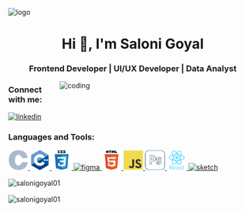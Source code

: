 ![logo](https://sdmntprwestcentralus.oaiusercontent.com/files/00000000-2074-61fb-bae9-9d10cb2d31ba/raw?se=2025-06-26T09%3A18%3A11Z&sp=r&sv=2024-08-04&sr=b&scid=ec515ad7-fbde-5181-989b-0e07794077ed&skoid=add8ee7d-5fc7-451e-b06e-a82b2276cf62&sktid=a48cca56-e6da-484e-a814-9c849652bcb3&skt=2025-06-25T13%3A23%3A20Z&ske=2025-06-26T13%3A23%3A20Z&sks=b&skv=2024-08-04&sig=Dlyy0TcbEYWxCbGx96tSx9llZ2bkTznZF5YsnAyKsig%3D)

<h1 align="center">Hi 👋, I'm Saloni Goyal</h1>
<h3 align="center">Frontend Developer | UI/UX Developer | Data Analyst</h3>

<img align="right" alt="coding" width="400" src="https://user-images.githubusercontent.com/55389276/140866485-8fb1c876-9a8f-4d6a-98dc-08c4981eaf70.gif">

<h3 align="left">Connect with me:</h3>
<p align="left">
  <a href="https://www.linkedin.com/in/saloni-goyal-9a199a292/" target="_blank">
    <img src="https://cdn.jsdelivr.net/gh/devicons/devicon/icons/linkedin/linkedin-original.svg" alt="linkedin" width="40" height="40" />
  </a>
</p>

<h3 align="left">Languages and Tools:</h3>
<p align="left"> <a href="https://www.cprogramming.com/" target="_blank" rel="noreferrer"> <img src="https://raw.githubusercontent.com/devicons/devicon/master/icons/c/c-original.svg" alt="c" width="40" height="40"/> </a> <a href="https://www.w3schools.com/cpp/" target="_blank" rel="noreferrer"> <img src="https://raw.githubusercontent.com/devicons/devicon/master/icons/cplusplus/cplusplus-original.svg" alt="cplusplus" width="40" height="40"/> </a> <a href="https://www.w3schools.com/css/" target="_blank" rel="noreferrer"> <img src="https://raw.githubusercontent.com/devicons/devicon/master/icons/css3/css3-original-wordmark.svg" alt="css3" width="40" height="40"/> </a> <a href="https://www.figma.com/" target="_blank" rel="noreferrer"> <img src="https://www.vectorlogo.zone/logos/figma/figma-icon.svg" alt="figma" width="40" height="40"/> </a> <a href="https://www.w3.org/html/" target="_blank" rel="noreferrer"> <img src="https://raw.githubusercontent.com/devicons/devicon/master/icons/html5/html5-original-wordmark.svg" alt="html5" width="40" height="40"/> </a> <a href="https://developer.mozilla.org/en-US/docs/Web/JavaScript" target="_blank" rel="noreferrer"> <img src="https://raw.githubusercontent.com/devicons/devicon/master/icons/javascript/javascript-original.svg" alt="javascript" width="40" height="40"/> </a> <a href="https://www.photoshop.com/en" target="_blank" rel="noreferrer"> <img src="https://raw.githubusercontent.com/devicons/devicon/master/icons/photoshop/photoshop-line.svg" alt="photoshop" width="40" height="40"/> </a> <a href="https://reactjs.org/" target="_blank" rel="noreferrer"> <img src="https://raw.githubusercontent.com/devicons/devicon/master/icons/react/react-original-wordmark.svg" alt="react" width="40" height="40"/> </a> <a href="https://www.sketch.com/" target="_blank" rel="noreferrer"> <img src="https://www.vectorlogo.zone/logos/sketchapp/sketchapp-icon.svg" alt="sketch" width="40" height="40"/> </a> </p>

<p><img align="center" src="https://github-readme-stats.vercel.app/api/top-langs?username=salonigoyal01&show_icons=true&locale=en&layout=compact" alt="salonigoyal01" /></p>

<p><img align="center" src="https://github-readme-streak-stats.herokuapp.com/?user=salonigoyal01&" alt="salonigoyal01" /></p>
